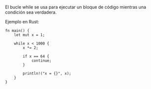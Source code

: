 El bucle while se usa para ejecutar un bloque de código mientras una condición sea verdadera\.

Ejemplo en Rust:
```
fn main() {
    let mut x = 1;

    while x < 1000 {
        x *= 2;

        if x == 64 {
            continue;
        }

        println!("x = {}", x);
    }
}
```